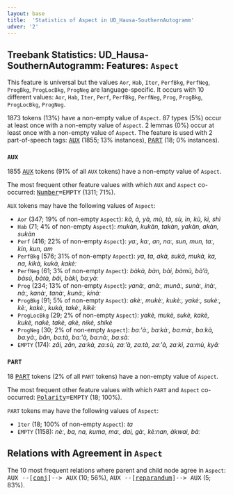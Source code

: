 ```yaml
---
layout: base
title:  'Statistics of Aspect in UD_Hausa-SouthernAutogramm'
udver: '2'
---
```


## Treebank Statistics: UD_Hausa-SouthernAutogramm: Features: `Aspect`

This feature is universal but the values `Aor`, `Hab`, `Iter`, `PerfBkg`, `PerfNeg`, `ProgBkg`, `ProgLocBkg`, `ProgNeg` are language-specific.
It occurs with 10 different values: `Aor`, `Hab`, `Iter`, `Perf`, `PerfBkg`, `PerfNeg`, `Prog`, `ProgBkg`, `ProgLocBkg`, `ProgNeg`.

1873 tokens (13%) have a non-empty value of `Aspect`.
87 types (5%) occur at least once with a non-empty value of `Aspect`.
2 lemmas (0%) occur at least once with a non-empty value of `Aspect`.
The feature is used with 2 part-of-speech tags: <tt><a href="ha_southernautogramm-pos-AUX.html">AUX</a></tt> (1855; 13% instances), <tt><a href="ha_southernautogramm-pos-PART.html">PART</a></tt> (18; 0% instances).

### `AUX`

1855 <tt><a href="ha_southernautogramm-pos-AUX.html">AUX</a></tt> tokens (91% of all `AUX` tokens) have a non-empty value of `Aspect`.

The most frequent other feature values with which `AUX` and `Aspect` co-occurred: <tt><a href="ha_southernautogramm-feat-Number.html">Number</a></tt><tt>=EMPTY</tt> (1311; 71%).

`AUX` tokens may have the following values of `Aspect`:

* `Aor` (347; 19% of non-empty `Aspect`): <em>kà, à, yà, mù, tà, sù, ìn, kù, kì, shì</em>
* `Hab` (71; 4% of non-empty `Aspect`): <em>mukàn, kukàn, takàn, yakàn, akàn, sukàn</em>
* `Perf` (416; 22% of non-empty `Aspect`): <em>yaː, kaː, an, naː, sun, mun, taː, kin, kun, am</em>
* `PerfBkg` (576; 31% of non-empty `Aspect`): <em>ya, ta, akà, sukà, mukà, ka, na, kikà, kukà, kakèː</em>
* `PerfNeg` (61; 3% of non-empty `Aspect`): <em>bàkà, bàn, bài, bàmù, bàʼà, bàsù, bàtà, bâi, bàkì, baːyàː</em>
* `Prog` (234; 13% of non-empty `Aspect`): <em>yanàː, anàː, munàː, sunàː, inàː, nàː, kanàː, tanàː, kunàː, kinàː</em>
* `ProgBkg` (91; 5% of non-empty `Aspect`): <em>akèː, mukèː, kukèː, yakèː, sukèː, kèː, kakèː, kukà, takèː, kikèː</em>
* `ProgLocBkg` (29; 2% of non-empty `Aspect`): <em>yakè, mukè, sukè, kakè, kukè, nakè, takè, akè, nikè, shikè</em>
* `ProgNeg` (30; 2% of non-empty `Aspect`): <em>baː'àː, baːkàː, baːmàː, baːkà, baːyàː, bân, baːtà, baː'à, baːnàː, baːsàː</em>
* `EMPTY` (174): <em>zâi, zân, zaːkà, zaːsù, zaːʼà, zaːtà, zaː'à, zaːkì, zaːmù, kyâː</em>

### `PART`

18 <tt><a href="ha_southernautogramm-pos-PART.html">PART</a></tt> tokens (2% of all `PART` tokens) have a non-empty value of `Aspect`.

The most frequent other feature values with which `PART` and `Aspect` co-occurred: <tt><a href="ha_southernautogramm-feat-Polarity.html">Polarity</a></tt><tt>=EMPTY</tt> (18; 100%).

`PART` tokens may have the following values of `Aspect`:

* `Iter` (18; 100% of non-empty `Aspect`): <em>ta</em>
* `EMPTY` (1158): <em>nèː, ba, na, kuma, maː, dai, gàː, kèːnan, àkwai, bàː</em>

## Relations with Agreement in `Aspect`

The 10 most frequent relations where parent and child node agree in `Aspect`:
<tt>AUX --[<tt><a href="ha_southernautogramm-dep-conj.html">conj</a></tt>]--> AUX</tt> (10; 56%),
<tt>AUX --[<tt><a href="ha_southernautogramm-dep-reparandum.html">reparandum</a></tt>]--> AUX</tt> (5; 83%).

